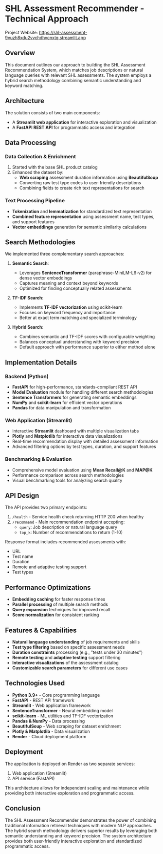 # SHL Assessment Recommender - Technical Approach

Project Website: https://shl-assessment-9vuzh8xdu2vvchdhvcnxtq.streamlit.app

## Overview

This document outlines our approach to building the SHL Assessment Recommendation System, which matches job descriptions or natural language queries with relevant SHL assessments. The system employs a hybrid search methodology combining semantic understanding and keyword matching.

## Architecture

The solution consists of two main components:

- A **Streamlit web application** for interactive exploration and visualization
- A **FastAPI REST API** for programmatic access and integration

## Data Processing

### Data Collection & Enrichment

1. Started with the base SHL product catalog
2. Enhanced the dataset by:
   - **Web scraping** assessment duration information using **BeautifulSoup**
   - Converting raw test type codes to user-friendly descriptions
   - Combining fields to create rich text representations for search

### Text Processing Pipeline

- **Tokenization** and **lemmatization** for standardized text representation
- **Combined feature representation** using assessment name, test types, and support features
- **Vector embeddings** generation for semantic similarity calculations

## Search Methodologies

We implemented three complementary search approaches:

1. **Semantic Search**:

   - Leverages **SentenceTransformer** (paraphrase-MiniLM-L6-v2) for dense vector embeddings
   - Captures meaning and context beyond keywords
   - Optimized for finding conceptually related assessments

2. **TF-IDF Search**:

   - Implements **TF-IDF vectorization** using scikit-learn
   - Focuses on keyword frequency and importance
   - Better at exact term matching and specialized terminology

3. **Hybrid Search**:
   - Combines semantic and TF-IDF scores with configurable weighting
   - Balances conceptual understanding with keyword precision
   - Default approach with performance superior to either method alone

## Implementation Details

### Backend (Python)

- **FastAPI** for high-performance, standards-compliant REST API
- **Model Evaluation** module for handling different search methodologies
- **Sentence Transformers** for generating semantic embeddings
- **NumPy** and **scikit-learn** for efficient vector operations
- **Pandas** for data manipulation and transformation

### Web Application (Streamlit)

- Interactive **Streamlit** dashboard with multiple visualization tabs
- **Plotly** and **Matplotlib** for interactive data visualizations
- Real-time recommendation display with detailed assessment information
- Advanced filtering options by test types, duration, and support features

### Benchmarking & Evaluation

- Comprehensive model evaluation using **Mean Recall@K** and **MAP@K**
- Performance comparison across search methodologies
- Visual benchmarking tools for analyzing search quality

## API Design

The API provides two primary endpoints:

1. `/health` - Service health check returning HTTP 200 when healthy
2. `/recommend` - Main recommendation endpoint accepting:
   - `query`: Job description or natural language query
   - `top_k`: Number of recommendations to return (1-10)

Response format includes recommended assessments with:

- URL
- Test name
- Duration
- Remote and adaptive testing support
- Test types

## Performance Optimizations

- **Embedding caching** for faster response times
- **Parallel processing** of multiple search methods
- **Query expansion** techniques for improved recall
- **Score normalization** for consistent ranking

## Features & Capabilities

- **Natural language understanding** of job requirements and skills
- **Test type filtering** based on specific assessment needs
- **Duration constraints** processing (e.g., "tests under 30 minutes")
- **Remote testing** and **adaptive testing** support filtering
- **Interactive visualizations** of the assessment catalog
- **Customizable search parameters** for different use cases

## Technologies Used

- **Python 3.9+** - Core programming language
- **FastAPI** - REST API framework
- **Streamlit** - Web application framework
- **SentenceTransformer** - Neural embedding model
- **scikit-learn** - ML utilities and TF-IDF vectorization
- **Pandas & NumPy** - Data processing
- **BeautifulSoup** - Web scraping for dataset enrichment
- **Plotly & Matplotlib** - Data visualization
- **Render** - Cloud deployment platform

## Deployment

The application is deployed on Render as two separate services:

1. Web application (Streamlit)
2. API service (FastAPI)

This architecture allows for independent scaling and maintenance while providing both interactive exploration and programmatic access.

## Conclusion

The SHL Assessment Recommender demonstrates the power of combining traditional information retrieval techniques with modern NLP approaches. The hybrid search methodology delivers superior results by leveraging both semantic understanding and keyword precision. The system architecture provides both user-friendly interactive exploration and standardized programmatic access.
